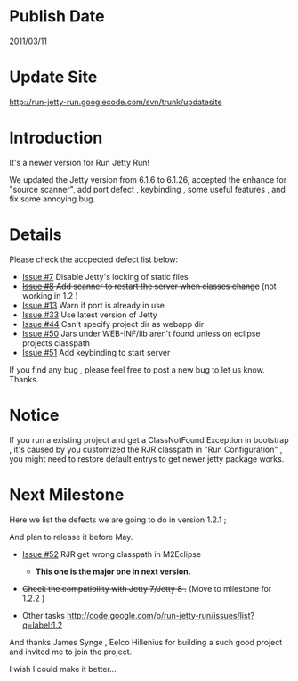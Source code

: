 # Publish Date #

2011/03/11

# Update Site #
http://run-jetty-run.googlecode.com/svn/trunk/updatesite

# Introduction #

It's a newer version for Run Jetty Run!

We updated the Jetty version from 6.1.6 to 6.1.26, accepted the enhance for "source scanner", add port defect , keybinding , some useful features , and fix some annoying bug.


# Details #

Please check the accpected defect list below:

  * [Issue #7](https://code.google.com/p/run-jetty-run/issues/detail?id=#7) Disable Jetty's locking of static files
  * ~~[Issue #8](https://code.google.com/p/run-jetty-run/issues/detail?id=#8) Add scanner to restart the server when classes change~~ (not working in 1.2 )
  * [Issue #13](https://code.google.com/p/run-jetty-run/issues/detail?id=#13) Warn if port is already in use
  * [Issue #33](https://code.google.com/p/run-jetty-run/issues/detail?id=#33) Use latest version of Jetty
  * [Issue #44](https://code.google.com/p/run-jetty-run/issues/detail?id=#44) Can't specify project dir as webapp dir
  * [Issue #50](https://code.google.com/p/run-jetty-run/issues/detail?id=#50) Jars under WEB-INF/lib aren't found unless on eclipse projects classpath
  * [Issue #51](https://code.google.com/p/run-jetty-run/issues/detail?id=#51) Add keybinding to start server


If you find any bug , please feel free to post a new bug to let us know. Thanks.


# Notice #

If you run a existing project and get a ClassNotFound Exception in bootstrap ,
it's caused by you customized the RJR classpath in "Run Configuration" ,
you might need to restore default entrys to get newer jetty package works.


# Next Milestone #

Here we list the defects we are going to do in version 1.2.1 ;

And plan to release it before May.


  * [Issue #52](https://code.google.com/p/run-jetty-run/issues/detail?id=#52) RJR get wrong classpath in M2Eclipse
    * **This one is the major one in next version.**

  * ~~Check the compatibility with Jetty 7/Jetty 8 .~~ (Move to milestone for 1.2.2 )

  * Other tasks http://code.google.com/p/run-jetty-run/issues/list?q=label:1.2

And thanks James Synge , Eelco Hillenius for building a such good project and invited me to join the project.

I wish I could make it better...
